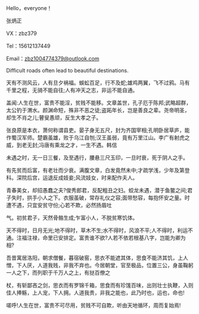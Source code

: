 Hello，everyone！

  张炳正

  VX：zbz379

  Tel：15612137449
  
  Email：zbz1004774379@outlook.com
  
  Difficult roads often lead to beautiful destinations.
  
  天有不测风云，人有旦夕祸福。蜈蚣百足，行不及蛇;雄鸡两翼，飞不过鸦。马有千里之程，无骑不能自往;人有冲天之志，非运不能自通。

盖闻:人生在世，富贵不能淫，贫贱不能移。文章盖世，孔子厄于陈邦;武略超群，太公钓于渭水。颜渊命短，殊非不恶之徒;盗跖年长，岂是善良之辈。尧帝明圣，却生不肖之儿;瞽叟愚顽，反生大孝之子。

张良原是本衣，萧何称谓县吏。晏子身无五尺，封为齐国宰相;孔明卧居草庐，能作蜀汉军师。楚霸虽雄，败于乌江自刎;汉王虽弱，竟有万里江山。李广有射虎之威，到老无封;冯唐有乘龙之才，一生不遇。韩信

未遇之时，无一日三餐，及至遇行，腰悬三尺玉印，一旦时衰，死于阴人之手。

有先贫而后富，有老壮而少衰。满腹文章，白发竟然未中;才疏学浅，少年及第登科。深院后宫，运退反成妓妾;风流妓女，时来配作夫人。

青春美女，却招愚蠢之夫?俊秀郎君，反配粗丑之妇。蛟龙未遇，潜于鱼鳖之间;君子失时，拱手小人之下。衣服虽破，常存礼仪之容;面带愁容，每抱怀安之量。时遭不遇，只宜安贫守份;心若不欺，必然扬眉吐

气。初贫君子，天然骨骼生成;乍富小人，不脱贫寒饥体。

天不得时，日月无光;地不得时，草木不生;水不得时，风浪不平;人不得时，利运不通。注福注禄，命里已安排定。富贵谁不欲?人若不依若根基八字，岂能为卿为相?

吾昔寓居洛阳，朝求僧餐，暮宿破窑，思衣不能遮其体，思食不能济其饥，上人憎，下人厌，人道我贱，非我不弃也。今居朝堂，官至极品，位置三公，身虽鞠躬一人之下，而列职于千万人之上，有挞百僚之

杖，有斩鄙吝之剑，思衣而有罗锦千箱，思食而有珍馐百味，出则壮士执鞭，入则佳人捧觞，上人宠，下人拥。人道我贵，非我之能也，此乃时也，运也，命也!

嗟呼!人生在世，富贵不可尽用，贫贱不可自欺，听由天地循环，周而复始焉!
